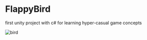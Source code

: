 # FlappyBird
first unity project with c# for learning hyper-casual game concepts


![bird](https://user-images.githubusercontent.com/43480749/106788745-673fe180-6662-11eb-9039-2a2fb0b1e01e.gif)


